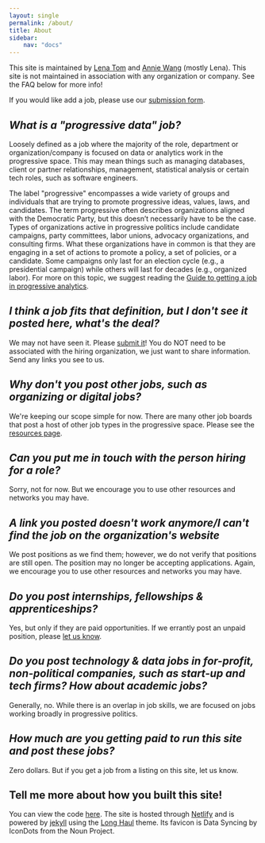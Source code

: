 ```yaml
---
layout: single
permalink: /about/
title: About
sidebar:
    nav: "docs"
---
```


This site is maintained by [Lena Tom](mailto:lena@progressivedatajobs.org) and [Annie Wang](mailto:annie@progressivedatajobs.org) (mostly Lena). This site is not maintained in association with any organization or company. See the FAQ below for more info!

If you would like add a job, please use our [submission form](/submit/).

## *What is a "progressive data" job?*

Loosely defined as a job where the majority of the role, department or organization/company is focused on data or analytics work in the progressive space. This may mean things such as managing databases, client or partner relationships, management, statistical analysis or certain tech roles, such as software engineers. 

The label "progressive" encompasses a wide variety of groups and individuals that are trying to promote progressive ideas, values, laws, and candidates. The term progressive often describes organizations aligned with the Democratic Party, but this doesn’t necessarily have to be the case. Types of organizations active in progressive politics include candidate campaigns, party committees, labor unions, advocacy organizations, and consulting firms. What these organizations have in common is that they are engaging in a set of actions to promote a policy, a set of policies, or a candidate. Some campaigns only last for an election cycle (e.g., a presidential campaign) while others will last for decades (e.g., organized labor).
For more on this topic, we suggest reading the [Guide to getting a job in progressive analytics](https://www.guide.progressivedatajobs.org/).

## *I think a job fits that definition, but I don't see it posted here, what's the deal?*

We may not have seen it. Please [submit it](/submit/)! You do NOT need to be associated with the hiring organization, we just want to share information. Send any links you see to us.

## *Why don't you post other jobs, such as organizing or digital jobs?*

We're keeping our scope simple for now. There are many other job boards that post a host of other job types in the progressive space. Please see the [resources page](/resources/).

## *Can you put me in touch with the person hiring for a role?*

Sorry, not for now. But we encourage you to use other resources and networks you may have.

## *A link you posted doesn't work anymore/I can't find the job on the organization's website*

We post positions as we find them; however, we do not verify that positions are still open. The position may no longer be accepting applications. Again, we encourage you to use other resources and networks you may have.

## *Do you post internships, fellowships & apprenticeships?*

Yes, but only if they are paid opportunities. If we errantly post an unpaid position, please [let us know](mailto:lena@progressivedatajobs.org).

## *Do you post technology & data jobs in for-profit, non-political companies, such as start-up and tech firms? How about academic jobs?*

Generally, no. While there is an overlap in job skills, we are focused on jobs working broadly in progressive politics. 

## *How much are you getting paid to run this site and post these jobs?*

Zero dollars. But if you get a job from a listing on this site, let us know. 

## Tell me more about how you built this site!

You can view the code [here](https://github.com/anniejw6/progressivedatajobs). 
The site is hosted through [Netlify](https://www.netlify.com/) and is powered by 
[jekyll](https://github.com/jekyll/jekyll) using the [Long Haul](https://github.com/brianmaierjr/long-haul) theme. 
Its favicon is Data Syncing by IconDots from the Noun Project. 


